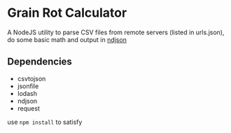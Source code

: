 # Grain Rot Calculator

A NodeJS utility to parse CSV files from remote servers (listed in urls.json), do some basic math and output in [ndjson](http://ndjson.org/)

## Dependencies

 * csvtojson
 * jsonfile
 * lodash
 * ndjson
 * request

use ```npm install``` to satisfy
